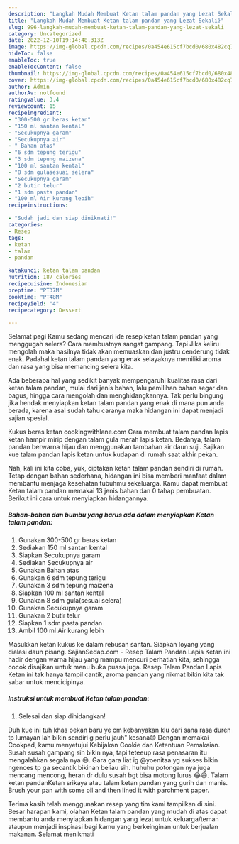 ```yaml
---
description: "Langkah Mudah Membuat Ketan talam pandan yang Lezat Sekali}"
title: "Langkah Mudah Membuat Ketan talam pandan yang Lezat Sekali}"
slug: 996-langkah-mudah-membuat-ketan-talam-pandan-yang-lezat-sekali
category: Uncategorized
date: 2022-12-10T19:14:48.313Z
image: https://img-global.cpcdn.com/recipes/0a454e615cf7bcd0/680x482cq70/ketan-talam-pandan-foto-resep-utama.jpg
hideToc: false
enableToc: true
enableTocContent: false
thumbnail: https://img-global.cpcdn.com/recipes/0a454e615cf7bcd0/680x482cq70/ketan-talam-pandan-foto-resep-utama.jpg
cover: https://img-global.cpcdn.com/recipes/0a454e615cf7bcd0/680x482cq70/ketan-talam-pandan-foto-resep-utama.jpg
author: Admin
authorAv: notfound
ratingvalue: 3.4
reviewcount: 15
recipeingredient:
- "300-500 gr beras ketan"
- "150 ml santan kental"
- "Secukupnya garam"
- "Secukupnya air"
- " Bahan atas"
- "6 sdm tepung terigu"
- "3 sdm tepung maizena"
- "100 ml santan kental"
- "8 sdm gulasesuai selera"
- "Secukupnya garam"
- "2 butir telur"
- "1 sdm pasta pandan"
- "100 ml Air kurang lebih"
recipeinstructions:

- "Sudah jadi dan siap dinikmati!"
categories:
- Resep
tags:
- ketan
- talam
- pandan

katakunci: ketan talam pandan 
nutrition: 187 calories
recipecuisine: Indonesian
preptime: "PT37M"
cooktime: "PT48M"
recipeyield: "4"
recipecategory: Dessert

---
```



Selamat pagi Kamu sedang mencari ide resep ketan talam pandan yang menggugah selera? Cara membuatnya sangat gampang. Tapi Jika keliru mengolah maka hasilnya tidak akan memuaskan dan justru cenderung tidak enak. Padahal ketan talam pandan yang enak selayaknya memiliki aroma dan rasa yang bisa memancing selera kita.


Ada beberapa hal yang sedikit banyak mempengaruhi kualitas rasa dari ketan talam pandan, mulai dari jenis bahan, lalu pemilihan bahan segar dan bagus, hingga cara mengolah dan menghidangkannya. Tak perlu bingung jika hendak menyiapkan ketan talam pandan yang enak di mana pun anda berada, karena asal sudah tahu caranya maka hidangan ini dapat menjadi sajian spesial.

Kukus beras ketan cookingwithlane.com Cara membuat talam pandan lapis ketan hampir mirip dengan talam gula merah lapis ketan. Bedanya, talam pandan berwarna hijau dan menggunakan tambahan air daun suji. Sajikan kue talam pandan lapis ketan untuk kudapan di rumah saat akhir pekan.


Nah, kali ini kita coba, yuk, ciptakan ketan talam pandan sendiri di rumah. Tetap dengan bahan sederhana, hidangan ini bisa memberi manfaat dalam membantu menjaga kesehatan tubuhmu sekeluarga. Kamu dapat membuat Ketan talam pandan memakai 13 jenis bahan dan 0 tahap pembuatan. Berikut ini cara untuk menyiapkan hidangannya.

<!--inarticleads1-->

##### Bahan-bahan dan bumbu yang harus ada dalam menyiapkan Ketan talam pandan:

1. Gunakan 300-500 gr beras ketan
1. Sediakan 150 ml santan kental
1. Siapkan Secukupnya garam
1. Sediakan Secukupnya air
1. Gunakan  Bahan atas
1. Gunakan 6 sdm tepung terigu
1. Gunakan 3 sdm tepung maizena
1. Siapkan 100 ml santan kental
1. Gunakan 8 sdm gula(sesuai selera)
1. Gunakan Secukupnya garam
1. Gunakan 2 butir telur
1. Siapkan 1 sdm pasta pandan
1. Ambil 100 ml Air kurang lebih


Masukkan ketan kukus ke dalam rebusan santan. Siapkan loyang yang dialasi daun pisang. SajianSedap.com - Resep Talam Pandan Lapis Ketan ini hadir dengan warna hijau yang mampu mencuri perhatian kita, sehingga cocok disajikan untuk menu buka puasa juga. Resep Talam Pandan Lapis Ketan ini tak hanya tampil cantik, aroma pandan yang nikmat bikin kita tak sabar untuk mencicipinya. 

<!--inarticleads2-->

##### Instruksi untuk membuat Ketan talam pandan:


1. Selesai dan siap dihidangkan!

Duh kue ini tuh khas pekan baru ye cm kebanyakan klu dari sana rasa duren tp lumayan lah bikin sendiri g perlu jauh&#34; kesana😊 Dengan memakai Cookpad, kamu menyetujui Kebijakan Cookie dan Ketentuan Pemakaian. Susah susah gampang sih bikin nya, tapi teteeup rasa penasaran itu mengalahkan segala nya 😅. Gara gara liat ig @yoenitaa yg sukses bikin ngences tp ga secantik bikinan beliau sih. huhuhu potongan nya juga mencang mencong, heran dr dulu susah bgt bisa motong lurus 😂😅. Talam ketan pandanKetan srikaya atau talam ketan pandan yang gurih dan manis. Brush your pan with some oil and then lined it with parchment paper. 

Terima kasih telah menggunakan resep yang tim kami tampilkan di sini. Besar harapan kami, olahan Ketan talam pandan yang mudah di atas dapat membantu anda menyiapkan hidangan yang lezat untuk keluarga/teman ataupun menjadi inspirasi bagi kamu yang berkeinginan untuk berjualan makanan. Selamat menikmati
